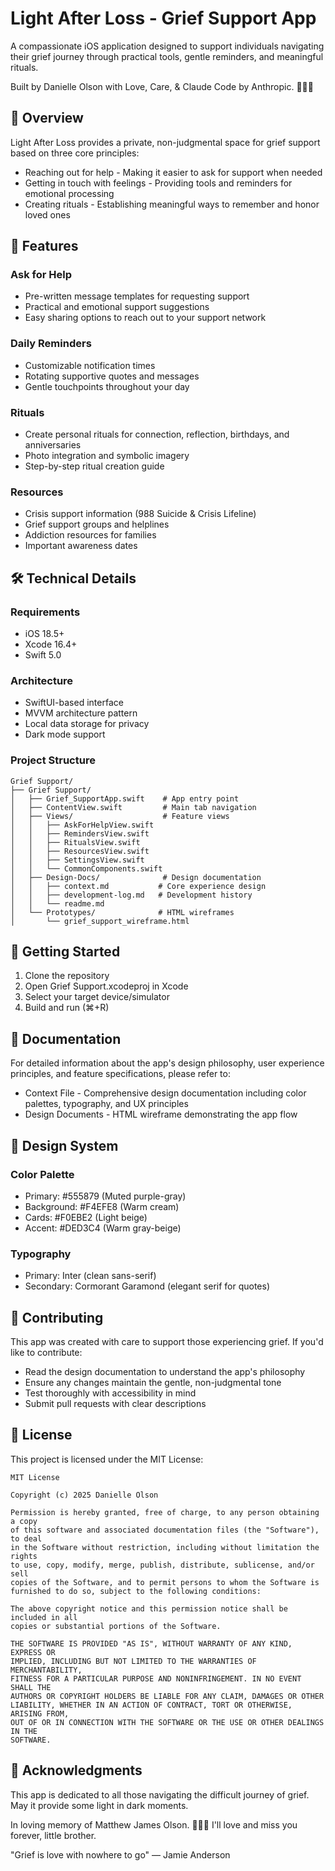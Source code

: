 # Light After Loss - Grief Support App

A compassionate iOS application designed to support individuals navigating their grief journey through practical tools, gentle reminders, and meaningful rituals. 

Built by Danielle Olson with Love, Care, & Claude Code by Anthropic. 👩🏽‍💻

## 🌟 Overview

Light After Loss provides a private, non-judgmental space for grief support based on three core principles:

- Reaching out for help - Making it easier to ask for support when needed
- Getting in touch with feelings - Providing tools and reminders for emotional processing
- Creating rituals - Establishing meaningful ways to remember and honor loved ones

## 📱 Features

### Ask for Help
- Pre-written message templates for requesting support
- Practical and emotional support suggestions
- Easy sharing options to reach out to your support network

### Daily Reminders
- Customizable notification times
- Rotating supportive quotes and messages
- Gentle touchpoints throughout your day

### Rituals
- Create personal rituals for connection, reflection, birthdays, and anniversaries
- Photo integration and symbolic imagery
- Step-by-step ritual creation guide

### Resources
- Crisis support information (988 Suicide & Crisis Lifeline)
- Grief support groups and helplines
- Addiction resources for families
- Important awareness dates

## 🛠 Technical Details

### Requirements
- iOS 18.5+
- Xcode 16.4+
- Swift 5.0

### Architecture
- SwiftUI-based interface
- MVVM architecture pattern
- Local data storage for privacy
- Dark mode support

### Project Structure
```
Grief Support/
├── Grief Support/
│   ├── Grief_SupportApp.swift    # App entry point
│   ├── ContentView.swift         # Main tab navigation
│   ├── Views/                    # Feature views
│   │   ├── AskForHelpView.swift
│   │   ├── RemindersView.swift
│   │   ├── RitualsView.swift
│   │   ├── ResourcesView.swift
│   │   ├── SettingsView.swift
│   │   └── CommonComponents.swift
│   ├── Design-Docs/              # Design documentation
│   │   ├── context.md           # Core experience design
│   │   ├── development-log.md   # Development history
│   │   └── readme.md
│   └── Prototypes/              # HTML wireframes
│       └── grief_support_wireframe.html
```

## 🚀 Getting Started

1. Clone the repository
2. Open Grief Support.xcodeproj in Xcode
3. Select your target device/simulator
4. Build and run (⌘+R)

## 📖 Documentation

For detailed information about the app's design philosophy, user experience principles, and feature specifications, please refer to:

- Context File - Comprehensive design documentation including color palettes, typography, and UX principles
- Design Documents - HTML wireframe demonstrating the app flow

## 🎨 Design System

### Color Palette
- Primary: #555879 (Muted purple-gray)
- Background: #F4EFE8 (Warm cream)
- Cards: #F0EBE2 (Light beige)
- Accent: #DED3C4 (Warm gray-beige)

### Typography
- Primary: Inter (clean sans-serif)
- Secondary: Cormorant Garamond (elegant serif for quotes)

## 🤝 Contributing

This app was created with care to support those experiencing grief. If you'd like to contribute:

- Read the design documentation to understand the app's philosophy
- Ensure any changes maintain the gentle, non-judgmental tone
- Test thoroughly with accessibility in mind
- Submit pull requests with clear descriptions

## 📄 License

This project is licensed under the MIT License:

```
MIT License

Copyright (c) 2025 Danielle Olson

Permission is hereby granted, free of charge, to any person obtaining a copy
of this software and associated documentation files (the "Software"), to deal
in the Software without restriction, including without limitation the rights
to use, copy, modify, merge, publish, distribute, sublicense, and/or sell
copies of the Software, and to permit persons to whom the Software is
furnished to do so, subject to the following conditions:

The above copyright notice and this permission notice shall be included in all
copies or substantial portions of the Software.

THE SOFTWARE IS PROVIDED "AS IS", WITHOUT WARRANTY OF ANY KIND, EXPRESS OR
IMPLIED, INCLUDING BUT NOT LIMITED TO THE WARRANTIES OF MERCHANTABILITY,
FITNESS FOR A PARTICULAR PURPOSE AND NONINFRINGEMENT. IN NO EVENT SHALL THE
AUTHORS OR COPYRIGHT HOLDERS BE LIABLE FOR ANY CLAIM, DAMAGES OR OTHER
LIABILITY, WHETHER IN AN ACTION OF CONTRACT, TORT OR OTHERWISE, ARISING FROM,
OUT OF OR IN CONNECTION WITH THE SOFTWARE OR THE USE OR OTHER DEALINGS IN THE
SOFTWARE.
```

## 🤍 Acknowledgments

This app is dedicated to all those navigating the difficult journey of grief. May it provide some light in dark moments.

In loving memory of Matthew James Olson. 🏴‍☠️🦝 
I'll love and miss you forever, little brother.

"Grief is love with nowhere to go" — Jamie Anderson